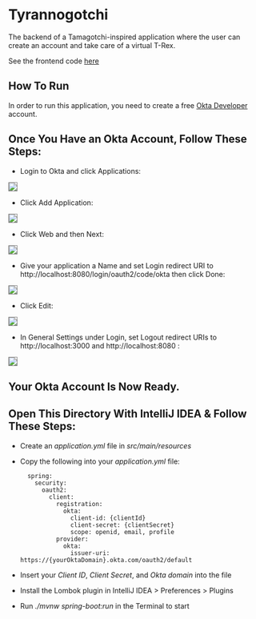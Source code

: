 # Tyrannogotchi

The backend of a Tamagotchi-inspired application where the user can create an account and take care of a virtual T-Rex.

See the frontend code <a href="https://github.com/helenakolberg/tyrannogotchi_frontend">here</a>

## How To Run

In order to run this application, you need to create a free <a href="https://developer.okta.com/">Okta Developer</a> account.

## Once You Have an Okta Account, Follow These Steps:


* Login to Okta and click Applications:

<kbd><img src="https://i.ibb.co/zsR2602/1-applications.png" style="border:1px solid grey"/></kbd>

* Click Add Application:

<kbd><img src="https://i.ibb.co/3pMsww0/2-add.png" style="border:1px solid grey"/></kbd>

* Click Web and then Next:

<kbd><img src="https://i.ibb.co/nbW5HP3/3-webnext.png" style="border:1px solid grey"/></kbd>
            
* Give your application a Name and set Login redirect URI to http://localhost:8080/login/oauth2/code/okta then click Done:
     
<kbd><img src="https://i.ibb.co/p4Qjt2K/4-name.png" style="border:1px solid grey"/></kbd>

* Click Edit:

<kbd><img src="https://i.ibb.co/X7j77nS/5-edit.png" style="border:1px solid grey"/></kbd>

* In General Settings under Login, set Logout redirect URIs to http://localhost:3000 and http://localhost:8080 :
 
<kbd><img src="https://i.ibb.co/9TD09f3/6-logout.png" style="border:1px solid grey"/></kbd>


## Your Okta Account Is Now Ready.
## Open This Directory With IntelliJ IDEA & Follow These Steps:


* Create an *application.yml* file in *src/main/resources*

* Copy the following into your *application.yml* file:

        
        spring:
          security:
            oauth2:
              client:
                registration:
                  okta:
                    client-id: {clientId}
                    client-secret: {clientSecret}
                    scope: openid, email, profile
                provider:
                  okta:
                    issuer-uri: https://{yourOktaDomain}.okta.com/oauth2/default
        


* Insert your *Client ID*, *Client Secret*, and *Okta domain* into the file

* Install the Lombok plugin in IntelliJ IDEA > Preferences > Plugins

* Run *./mvnw spring-boot:run* in the Terminal to start
